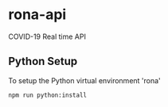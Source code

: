 # rona-api
COVID-19 Real time API 

## Python Setup
To setup the Python virtual environment 'rona'
```
npm run python:install
```

